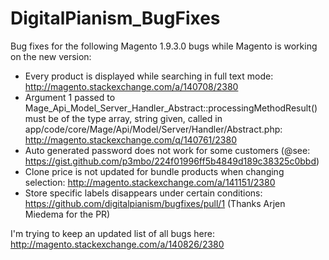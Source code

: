 # DigitalPianism_BugFixes

Bug fixes for the following Magento 1.9.3.0 bugs while Magento is working on the new version:

* Every product is displayed while searching in full text mode: http://magento.stackexchange.com/a/140708/2380
* Argument 1 passed to Mage_Api_Model_Server_Handler_Abstract::processingMethodResult() must be of the type array, string given, called in app/code/core/Mage/Api/Model/Server/Handler/Abstract.php: http://magento.stackexchange.com/q/140761/2380
* Auto generated password does not work for some customers (@see: https://gist.github.com/p3mbo/224f01996ff5b4849d189c38325c0bbd)
* Clone price is not updated for bundle products when changing selection: http://magento.stackexchange.com/a/141151/2380
* Store specific labels disappears under certain conditions: https://github.com/digitalpianism/bugfixes/pull/1 (Thanks Arjen Miedema for the PR)

I'm trying to keep an updated list of all bugs here: http://magento.stackexchange.com/a/140826/2380
